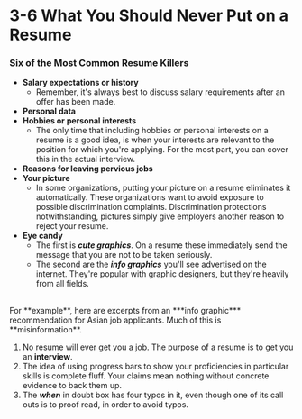 # 3-6 What You Should Never Put on a Resume

### Six of the Most Common Resume Killers

* **Salary expectations or history**
  * Remember, it's always best to discuss salary requirements after an offer has been made.
* **Personal data**
* **Hobbies or personal interests**
  * The only time that including hobbies or personal interests on a resume is a good idea, is when your interests are relevant to the position for which you're applying. For the most part, you can cover this in the actual interview.
* **Reasons for leaving pervious jobs**
* **Your picture**
  * In some organizations, putting your picture on a resume eliminates it automatically. These organizations want to avoid exposure to possible discrimination complaints. Discrimination protections notwithstanding, pictures simply give employers another reason to reject your resume.
* **Eye candy**
  * The first is ***cute graphics***. On a resume these immediately send the message that you are not to be taken seriously.
  * The second are the ***info graphics*** you'll see advertised on the internet. They're popular with graphic designers, but they're heavily from all fields.

<br/>
For **example**, here are excerpts from an ***info graphic*** recommendation for Asian job applicants. Much of this is **misinformation**.



1. No resume will ever get you a job. The purpose of a resume is to get you an **interview**.
2. The idea of using progress bars to show your proficiencies in particular skills is complete fluff. Your claims mean nothing without concrete evidence to back them up.
3. The ***when*** in doubt box has four typos in it, even though one of its call outs is to proof read, in order to avoid typos.